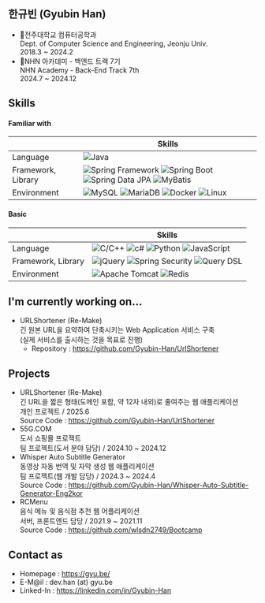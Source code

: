## 한규빈 (Gyubin Han)
- 🏤전주대학교 컴퓨터공학과<br>Dept. of Computer Science and Engineering, Jeonju Univ.<br>2018.3 ~ 2024.2
- 📕NHN 아카데미 - 백엔드 트랙 7기<br>NHN Academy - Back-End Track 7th<br>2024.7 ~ 2024.12

## Skills
#### Familiar with
|  | Skills |
| --- | --- |
| Language | <img alt="Java" src ="https://img.shields.io/badge/Java-red.svg?&style=for-the-badge&logo=openjdk&logoColor=white"/> |
| Framework, Library | <img alt="Spring Framework" src ="https://img.shields.io/badge/Spring-6db33f.svg?&style=for-the-badge&logo=spring&logoColor=white"/> <img alt="Spring Boot" src ="https://img.shields.io/badge/Spring Boot-6db33f.svg?&style=for-the-badge&logo=springboot&logoColor=white"/> <img alt="Spring Data JPA" src ="https://img.shields.io/badge/Spring Data JPA-6db33f.svg?&style=for-the-badge&logo=springjpa&logoColor=white"/> <img alt="MyBatis" src ="https://img.shields.io/badge/MyBatis-black.svg?&style=for-the-badge&logo=&logoColor=white"/> |
| Environment | <img alt="MySQL" src ="https://img.shields.io/badge/MySQL-4479a1.svg?&style=for-the-badge&logo=mysql&logoColor=white"/> <img alt="MariaDB" src ="https://img.shields.io/badge/MariaDB-003545.svg?&style=for-the-badge&logo=mariadb&logoColor=white"/> <img alt="Docker" src="https://img.shields.io/badge/Docker-2496ED.svg?style=for-the-badge&logo=docker&logoColor=white"/> <img alt="Linux" src ="https://img.shields.io/badge/Linux-fcc624.svg?&style=for-the-badge&logo=linux&logoColor=black"/> |

#### Basic
|  | Skills |
| --- | --- |
| Language | <img alt="C/C++" src ="https://img.shields.io/badge/C/C++-00599C.svg?&style=for-the-badge&logo=cplusplus&logoColor=white"/> <img alt="c#" src ="https://img.shields.io/badge/csharp-512BD4.svg?&style=for-the-badge&logo=dotnet&logoColor=white"/> <img alt="Python" src ="https://img.shields.io/badge/Python-3776ab.svg?&style=for-the-badge&logo=python&logoColor=white"/> <img alt="JavaScript" src ="https://img.shields.io/badge/JavaScript-F7DF1E.svg?&style=for-the-badge&logo=JavaScript&logoColor=black"/> |
| Framework, Library | <img alt="jQuery" src ="https://img.shields.io/badge/jQuery-0769ad.svg?&style=for-the-badge&logo=jquery&logoColor=white"/> <img alt="Spring Security" src ="https://img.shields.io/badge/spring%20security-6DB33F.svg?&style=for-the-badge&logo=springsecurity&logoColor=white"/> <img alt="Query DSL" src ="https://img.shields.io/badge/query dsl-0089CF.svg?&style=for-the-badge&logo=querydsl&logoColor=white"/> |
| Environment | <img alt="Apache Tomcat" src="https://img.shields.io/badge/apache tomcat-F8DC75.svg?style=for-the-badge&logo=apachetomcat&logoColor=black"/> <img alt="Redis" src ="https://img.shields.io/badge/redis-FF4438.svg?&style=for-the-badge&logo=redis&logoColor=white"/> |

## I'm currently working on...
- URLShortener (Re-Make)<br>
긴 원본 URL을 요약하여 단축시키는 Web Application 서비스 구축<br>
(실제 서비스를 출시하는 것을 목표로 진행)
  - Repository : https://github.com/Gyubin-Han/UrlShortener

## Projects
- URLShortener (Re-Make)<br>긴 URL을 짧은 형태(도메인 포함, 약 12자 내외)로 줄여주는 웹 애플리케이션<br>개인 프로젝트 / 2025.6<br>Source Code : https://github.com/Gyubin-Han/UrlShortener
- 55G.COM<br>도서 쇼핑몰 프로젝트<br>팀 프로젝트(도서 분야 담당) / 2024.10 ~ 2024.12
- Whisper Auto Subtitle Generator<br>동영상 자동 번역 및 자막 생성 웹 애플리케이션<br>팀 프로젝트(웹 개발 담당) / 2024.3 ~ 2024.4<br>Source Code : https://github.com/Gyubin-Han/Whisper-Auto-Subtitle-Generator-Eng2kor
- RCMenu<br>음식 메뉴 및 음식점 추천 웹 어플리케이션<br>서버, 프론트엔드 담당 / 2021.9 ~ 2021.11<br>Source Code : https://github.com/wlsdn2749/Bootcamp

## Contact as
- Homepage : https://gyu.be/
- E-M@il : dev.han (at) gyu.be
- Linked-In : https://linkedin.com/in/Gyubin-Han
